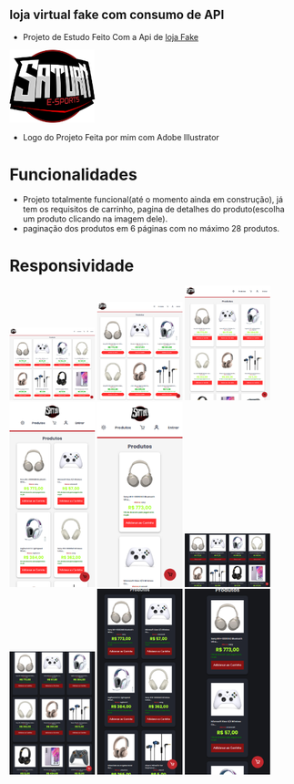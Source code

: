 ## loja virtual fake com consumo de API

- Projeto de Estudo Feito Com a Api de [loja Fake](https://fakestoreapi.in)

<img src="./src/images/saturn%20.png" alt="Descrição da Imagem" style="width: 150px;">

- Logo do Projeto Feita por mim com Adobe Illustrator

# Funcionalidades

- Projeto totalmente funcional(até o momento ainda em construção), já tem os requisitos de carrinho, pagina de detalhes do produto(escolha um produto clicando na imagem dele).
- paginação dos produtos em 6 páginas com no máximo 28 produtos.

# Responsividade


<img src="./src/images/screens/white/Macbook-Air-1559x1319.png" alt="Descrição da Imagem" style="width: 150px;">
<img src="./src/images/screens/white/iPad-Air-5-1138x1309.png" alt="Descrição da Imagem" style="width: 150px;">
<img src="./src/images/screens/white/iPhone-14-Pro-Max-877x1172.png" alt="Descrição da Imagem" style="width: 150px;">
<img src="./src/images/screens/white/Pixel-7-Pro-480x1040.png" alt="Descrição da Imagem" style="width: 150px;">
<img src="./src/images/screens/white/iPhone-14-Pro-393x852.png" alt="Descrição da Imagem" style="width: 150px;">
<img src="./src/images/screens/dark/Macbook-Air-1559x975.png" alt="Descrição da Imagem" style="width: 150px;">
<img src="./src/images/screens/dark/iPad-Air-5-820x1180.png" alt="Descrição da Imagem" style="width: 150px;">
<img src="./src/images/screens/dark/Pixel-7-Pro-480x1040.png" alt="Descrição da Imagem" style="width: 150px;">
<img src="./src/images/screens/dark/iPhone-14-Pro-393x852.png" alt="Descrição da Imagem" style="width: 150px;">